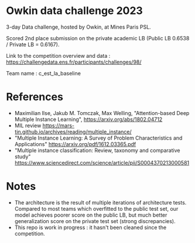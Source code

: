 # Owkin data challenge 2023

3-day Data challenge, hosted by Owkin, at Mines Paris PSL. 

Scored 2nd place submission on the private academic LB (Public LB 0.6538 / Private LB = 0.6167).

Link to the competition overview and data : https://challengedata.ens.fr/participants/challenges/98/

Team name : c_est_la_baseline

# References
- Maximilian Ilse, Jakub M. Tomczak, Max Welling, "Attention-based Deep Multiple Instance Learning", https://arxiv.org/abs/1802.04712
- MIL review https://mars-tin.github.io/archives/reading/multiple_instance/
- "Multiple Instance Learning: A Survey of Problem Characteristics and Applications" https://arxiv.org/pdf/1612.03365.pdf
- "Multiple instance classification: Review, taxonomy and comparative study" https://www.sciencedirect.com/science/article/pii/S0004370213000581

# Notes

- The architecture is the result of multiple iterations of architecture tests. Compared to most teams which overfitted to the public test set, our model achieves poorer score on the public LB, but much better generalization score on the private test set (strong discrepancies). 
- This repo is work in progress : it hasn't been cleaned since the competition.
